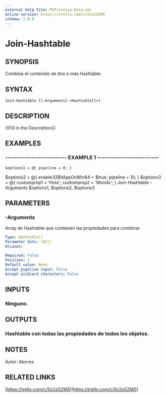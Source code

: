 ```yaml
---
external help file: PSProcessa-help.xml
online version: https://trello.com/c/5z2zGZMS
schema: 2.0.0
---
```


# Join-Hashtable

## SYNOPSIS
Combina el contenido de dos o más Hashtable.

## SYNTAX

```
Join-Hashtable [[-Arguments] <Hashtable[]>]
```

## DESCRIPTION
{{Fill in the Description}}

## EXAMPLES

### -------------------------- EXAMPLE 1 --------------------------
```
$options1 = @{ pipeline = 0; }
```

$options2 = @{ enable32BitAppOnWin64 = $true; pipeline = 10; }
$options3 = @{ customprop1 = 'Hola'; customprop2 = 'Mundo'; }
Join-Hashtable -Arguments $options1, $options2, $options3

## PARAMETERS

### -Arguments
Array de Hashtable que contienen las propiedades para combinar.

```yaml
Type: Hashtable[]
Parameter Sets: (All)
Aliases: 

Required: False
Position: 1
Default value: None
Accept pipeline input: False
Accept wildcard characters: False
```

## INPUTS

### Ninguno.

## OUTPUTS

### Hashtable con todas las propiedades de todos los objetos.

## NOTES
Autor: Atorres

## RELATED LINKS

[https://trello.com/c/5z2zGZMS](https://trello.com/c/5z2zGZMS)


